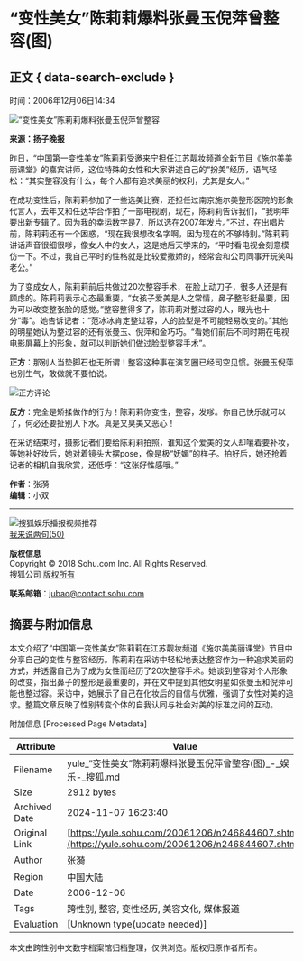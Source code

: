 # “变性美女”陈莉莉爆料张曼玉倪萍曾整容(图)

## 正文 { data-search-exclude }


时间：2006年12月06日14:34

![“变性美女”陈莉莉爆料张曼玉倪萍曾整容](https://photocdn.sohu.com/20061206/Img246844637.jpg)

**来源：扬子晚报**

昨日，“中国第一变性美女”陈莉莉受邀来宁担任江苏靓妆频道全新节目《施尔美美丽课堂》的嘉宾讲师，这位特殊的女性和大家讲述自己的“扮美”经历，语气轻松：“其实整容没有什么，每个人都有追求美丽的权利，尤其是女人。”

在成功变性后，陈莉莉参加了一些选美比赛，还担任过南京施尔美整形医院的形象代言人，去年又和任达华合作拍了一部电视剧，现在，陈莉莉告诉我们，“我明年要出新专辑了。因为我的幸运数字是7，所以选在2007年发片。”不过，在出唱片前，陈莉莉还有一个困惑，“现在我很想改名字啊，因为现在的不够特别。”陈莉莉讲话声音很细很嗲，像女人中的女人，这是她后天学来的，“平时看电视会刻意模仿一下。不过，我自己平时的性格就是比较爱撒娇的，经常会和公司同事开玩笑叫老公。”

为了变成女人，陈莉莉前后共做过20次整容手术，在脸上动刀子，很多人还是有顾虑的。陈莉莉表示心态最重要，“女孩子爱美是人之常情，鼻子整形挺最要，因为可以改变整张脸的感觉。”整容整得多了，陈莉莉对整过容的人，眼光也十分“毒”。她告诉记者：“范冰冰肯定整过容，人的脸型是不可能轻易改变的。”其他的明星她认为整过容的还有张曼玉、倪萍和金巧巧。“看她们前后不同时期在电视电影屏幕上的形象，就可以判断她们做过脸型整容手术”。

**正方**：那别人当垫脚石也无所谓！整容这种事在演艺圈已经司空见惯。张曼玉倪萍也别生气，敢做就不要怕说。

![正方评论](https://images.sohu.com/ccc.gif)

**反方**：完全是矫揉做作的行为！陈莉莉你变性，整容，发嗲。你自己快乐就可以了，何必还要扯别人下水。真是又臭美又恶心！

在采访结束时，摄影记者们要给陈莉莉拍照，谁知这个爱美的女人却嚷着要补妆，等她补好妆后，她对着镜头大摆pose，像是极“妩媚”的样子。拍好后，她还抢着记者的相机自我欣赏，还低呼：“这张好性感哦。” 

**作者**：张漪  
**编辑**：小双   

--- 

![搜狐娱乐播报视频推荐](https://photocdn.sohu.com/20061231/Img247371529.jpg)  
[我来说两句(50)](https://comment2.news.sohu.com/viewcomments.action?id=246844607)  

**版权信息**  
Copyright © 2018 Sohu.com Inc. All Rights Reserved.  
搜狐公司 [版权所有](https://corp.sohu.com/s2007/copyright/)  

**联系邮箱**：jubao@contact.sohu.com

## 摘要与附加信息

<!-- tcd_abstract -->
本文介绍了“中国第一变性美女”陈莉莉在江苏靓妆频道《施尔美美丽课堂》节目中分享自己的变性与整容经历。陈莉莉在采访中轻松地表达整容作为一种追求美丽的方式，并透露自己为了成为女性而经历了20次整容手术。她谈到整容对个人形象的改变，指出鼻子的整形是最重要的，并在文中提到其他女明星如张曼玉和倪萍可能也整过容。采访中，她展示了自己在化妆后的自信与优雅，强调了女性对美的追求。整篇文章反映了性别转变个体的自我认同与社会对美的标准之间的互动。
<!-- tcd_abstract_end -->

附加信息 [Processed Page Metadata]

| Attribute       | Value                                  |
|-----------------|----------------------------------------|
| Filename        | yule_“变性美女”陈莉莉爆料张曼玉倪萍曾整容(图)_-_娱乐-_搜狐.md                             |
| Size            | 2912 bytes                           |
| Archived Date   | 2024-11-07 16:23:40                             |
| Original Link   | [https://yule.sohu.com/20061206/n246844607.shtml](https://yule.sohu.com/20061206/n246844607.shtml)                       |
| Author          | 张漪                               |
| Region          | 中国大陆                               |
| Date            | 2006-12-06                                 |
| Tags            | 跨性别, 整容, 变性经历, 美容文化, 媒体报道                                 |
| Evaluation            | [Unknown type(update needed)]                                 |
<!-- tcd_table_end -->

本文由跨性别中文数字档案馆归档整理，仅供浏览。版权归原作者所有。
